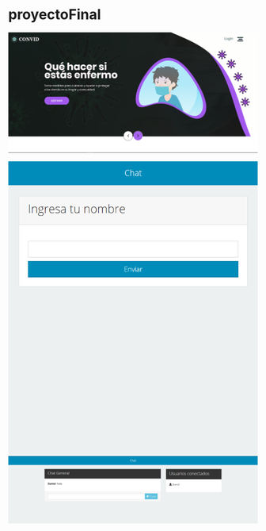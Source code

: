 # proyectoFinal

![proyectoFinal](images/Captura.PNG)

![proyectoFinal](images/Chat.PNG)
![proyectoFinal](images/Chat2.PNG)

